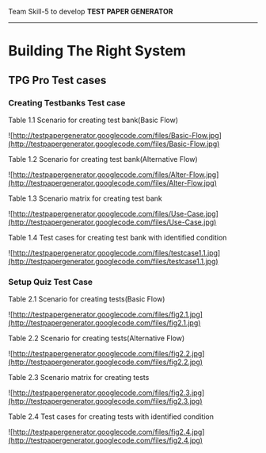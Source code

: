 Team Skill-5 to develop **TEST PAPER GENERATOR**




---


# **Building The Right System** #

## TPG Pro Test cases ##

### Creating Testbanks Test case ###

Table 1.1 Scenario for creating test bank(Basic Flow)

![http://testpapergenerator.googlecode.com/files/Basic-Flow.jpg](http://testpapergenerator.googlecode.com/files/Basic-Flow.jpg)

Table 1.2 Scenario for creating test bank(Alternative Flow)

![http://testpapergenerator.googlecode.com/files/Alter-Flow.jpg](http://testpapergenerator.googlecode.com/files/Alter-Flow.jpg)

Table 1.3 Scenario matrix for creating test bank

![http://testpapergenerator.googlecode.com/files/Use-Case.jpg](http://testpapergenerator.googlecode.com/files/Use-Case.jpg)

Table 1.4 Test cases for creating test bank with identified condition

![http://testpapergenerator.googlecode.com/files/testcase1.1.jpg](http://testpapergenerator.googlecode.com/files/testcase1.1.jpg)

### Setup Quiz Test Case ###

Table 2.1 Scenario for creating tests(Basic Flow)

![http://testpapergenerator.googlecode.com/files/fig2.1.jpg](http://testpapergenerator.googlecode.com/files/fig2.1.jpg)

Table 2.2 Scenario for creating tests(Alternative Flow)

![http://testpapergenerator.googlecode.com/files/fig2.2.jpg](http://testpapergenerator.googlecode.com/files/fig2.2.jpg)

Table 2.3 Scenario matrix for creating tests

![http://testpapergenerator.googlecode.com/files/fig2.3.jpg](http://testpapergenerator.googlecode.com/files/fig2.3.jpg)

Table 2.4 Test cases for creating tests with identified condition

![http://testpapergenerator.googlecode.com/files/fig2.4.jpg](http://testpapergenerator.googlecode.com/files/fig2.4.jpg)